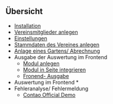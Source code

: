 ## Übersicht

* [Installation](de/installation.md)
* [Vereinsmitglieder anlegen](de/mitglieder.md)
* [Einstellungen](de/setup.md)
* [Stammdaten des Vereines anlegen](de/stammdatenVerein.md)
* [Anlage eines Gartens/ Abrechnung](de/garten.md)
* Ausgabe der Auswertung im Frontend
	* [Modul anlegen](de/modul.md)
	* [Modul in Seite integrieren](de/seiten-integration.md)
	* [Fronend- Ausgabe](de/frontend.md)
* Auswertung im Frontend
	*  
* Fehleranalyse/ Fehlermeldung
	* [Contao Official Demo](de/officialDemo.md)